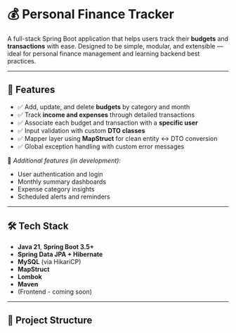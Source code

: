 # 💰 Personal Finance Tracker

A full-stack Spring Boot application that helps users track their **budgets** and **transactions** with ease. Designed to be simple, modular, and extensible — ideal for personal finance management and learning backend best practices.

---

## 🚀 Features

- ✅ Add, update, and delete **budgets** by category and month
- ✅ Track **income and expenses** through detailed transactions
- ✅ Associate each budget and transaction with a **specific user**
- ✅ Input validation with custom **DTO classes**
- ✅ Mapper layer using **MapStruct** for clean entity ↔ DTO conversion
- ✅ Global exception handling with custom error messages

🔧 _Additional features (in development):_
- User authentication and login
- Monthly summary dashboards
- Expense category insights
- Scheduled alerts and reminders

---

## 🛠 Tech Stack

- **Java 21**, **Spring Boot 3.5+**
- **Spring Data JPA + Hibernate**
- **MySQL** (via HikariCP)
- **MapStruct**
- **Lombok**
- **Maven**
- (Frontend - coming soon)

---

## 📁 Project Structure